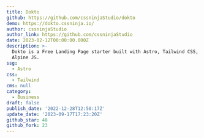 ```yaml
---
title: Dokto
github: https://github.com/cssninjaStudio/dokto
demo: https://dokto.cssninja.io/
author: cssninjaStudio
author_link: https://github.com/cssninjaStudio
date: 2023-02-12T00:00:00.000Z
description: >-
  Dokto is a Free Landing Page starter built with Astro, Tailwind CSS, and
  Alpine JS.
ssg:
  - Astro
css:
  - Tailwind
cms: null
category:
  - Business
draft: false
publish_date: '2022-12-28T12:50:17Z'
update_date: '2023-09-17T17:23:20Z'
github_star: 48
github_fork: 23
---
```

